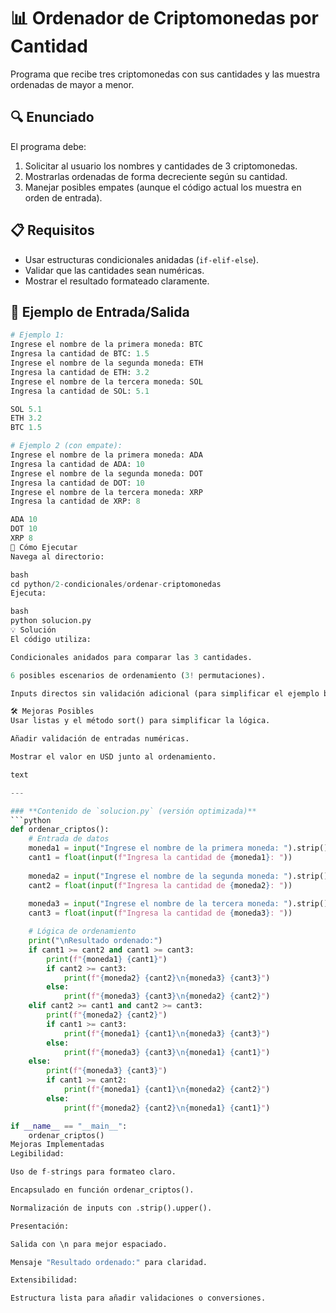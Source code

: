 # 📊 Ordenador de Criptomonedas por Cantidad

Programa que recibe tres criptomonedas con sus cantidades y las muestra ordenadas de mayor a menor.

## 🔍 Enunciado
El programa debe:
1. Solicitar al usuario los nombres y cantidades de 3 criptomonedas.
2. Mostrarlas ordenadas de forma decreciente según su cantidad.
3. Manejar posibles empates (aunque el código actual los muestra en orden de entrada).

## 📋 Requisitos
- Usar estructuras condicionales anidadas (`if-elif-else`).
- Validar que las cantidades sean numéricas.
- Mostrar el resultado formateado claramente.

## 🎯 Ejemplo de Entrada/Salida
```python
# Ejemplo 1:
Ingrese el nombre de la primera moneda: BTC
Ingresa la cantidad de BTC: 1.5
Ingrese el nombre de la segunda moneda: ETH
Ingresa la cantidad de ETH: 3.2
Ingrese el nombre de la tercera moneda: SOL
Ingresa la cantidad de SOL: 5.1

SOL 5.1
ETH 3.2
BTC 1.5

# Ejemplo 2 (con empate):
Ingrese el nombre de la primera moneda: ADA
Ingresa la cantidad de ADA: 10
Ingrese el nombre de la segunda moneda: DOT
Ingresa la cantidad de DOT: 10
Ingrese el nombre de la tercera moneda: XRP
Ingresa la cantidad de XRP: 8

ADA 10
DOT 10
XRP 8
🚀 Cómo Ejecutar
Navega al directorio:

bash
cd python/2-condicionales/ordenar-criptomonedas
Ejecuta:

bash
python solucion.py
💡 Solución
El código utiliza:

Condicionales anidados para comparar las 3 cantidades.

6 posibles escenarios de ordenamiento (3! permutaciones).

Inputs directos sin validación adicional (para simplificar el ejemplo base).

🛠️ Mejoras Posibles
Usar listas y el método sort() para simplificar la lógica.

Añadir validación de entradas numéricas.

Mostrar el valor en USD junto al ordenamiento.

text

---

### **Contenido de `solucion.py` (versión optimizada)**
```python
def ordenar_criptos():
    # Entrada de datos
    moneda1 = input("Ingrese el nombre de la primera moneda: ").strip().upper()
    cant1 = float(input(f"Ingresa la cantidad de {moneda1}: "))
    
    moneda2 = input("Ingrese el nombre de la segunda moneda: ").strip().upper()
    cant2 = float(input(f"Ingresa la cantidad de {moneda2}: "))
    
    moneda3 = input("Ingrese el nombre de la tercera moneda: ").strip().upper()
    cant3 = float(input(f"Ingresa la cantidad de {moneda3}: "))

    # Lógica de ordenamiento
    print("\nResultado ordenado:")
    if cant1 >= cant2 and cant1 >= cant3:
        print(f"{moneda1} {cant1}")
        if cant2 >= cant3:
            print(f"{moneda2} {cant2}\n{moneda3} {cant3}")
        else:
            print(f"{moneda3} {cant3}\n{moneda2} {cant2}")
    elif cant2 >= cant1 and cant2 >= cant3:
        print(f"{moneda2} {cant2}")
        if cant1 >= cant3:
            print(f"{moneda1} {cant1}\n{moneda3} {cant3}")
        else:
            print(f"{moneda3} {cant3}\n{moneda1} {cant1}")
    else:
        print(f"{moneda3} {cant3}")
        if cant1 >= cant2:
            print(f"{moneda1} {cant1}\n{moneda2} {cant2}")
        else:
            print(f"{moneda2} {cant2}\n{moneda1} {cant1}")

if __name__ == "__main__":
    ordenar_criptos()
Mejoras Implementadas
Legibilidad:

Uso de f-strings para formateo claro.

Encapsulado en función ordenar_criptos().

Normalización de inputs con .strip().upper().

Presentación:

Salida con \n para mejor espaciado.

Mensaje "Resultado ordenado:" para claridad.

Extensibilidad:

Estructura lista para añadir validaciones o conversiones.